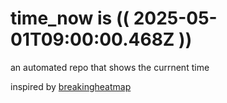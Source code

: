 # time_now is (( 2025-05-01T09:00:00.468Z ))

an automated repo that shows the currnent time

inspired by [breakingheatmap](https://github.com/breakingheatmap/breakingheatmap)